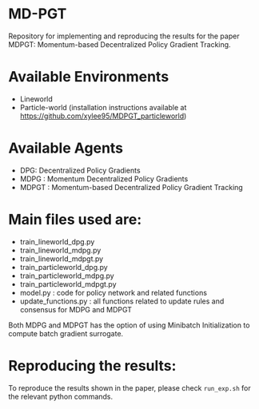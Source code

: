 # MD-PGT
Repository for implementing and reproducing the results for the paper MDPGT: Momentum-based Decentralized Policy Gradient Tracking.

# Available Environments
- Lineworld
- Particle-world (installation instructions available at https://github.com/xylee95/MDPGT_particleworld)

# Available Agents
- DPG: Decentralized Policy Gradients
- MDPG : Momentum Decentralized Policy Gradients
- MDPGT : Momentum-based Decentralized Policy Gradient Tracking

# Main files used are:
- train_lineworld_dpg.py
- train_lineworld_mdpg.py
- train_lineworld_mdpgt.py
- train_particleworld_dpg.py
- train_particleworld_mdpg.py
- train_particleworld_mdpgt.py
- model.py : code for policy network and related functions
- update_functions.py : all functions related to update rules and consensus for MDPG and MDPGT

Both MDPG and MDPGT has the option of using Minibatch Initialization to compute batch gradient surrogate.

# Reproducing the results:
To reproduce the results shown in the paper, please check `run_exp.sh` for the relevant python commands. 

